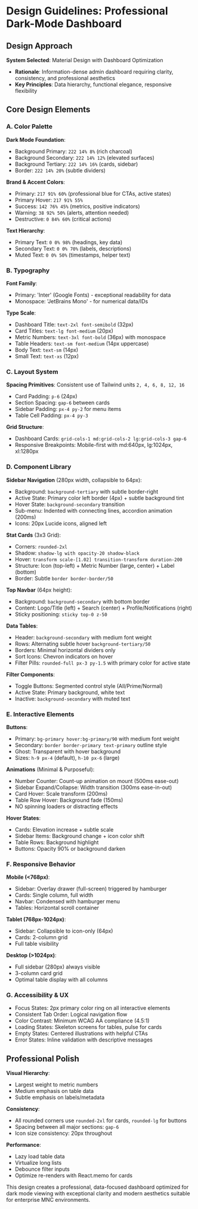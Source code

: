 # Design Guidelines: Professional Dark-Mode Dashboard

## Design Approach
**System Selected**: Material Design with Dashboard Optimization
- **Rationale**: Information-dense admin dashboard requiring clarity, consistency, and professional aesthetics
- **Key Principles**: Data hierarchy, functional elegance, responsive flexibility

## Core Design Elements

### A. Color Palette

**Dark Mode Foundation**:
- Background Primary: `222 14% 8%` (rich charcoal)
- Background Secondary: `222 14% 12%` (elevated surfaces)
- Background Tertiary: `222 14% 16%` (cards, sidebar)
- Border: `222 14% 20%` (subtle dividers)

**Brand & Accent Colors**:
- Primary: `217 91% 60%` (professional blue for CTAs, active states)
- Primary Hover: `217 91% 55%`
- Success: `142 76% 45%` (metrics, positive indicators)
- Warning: `38 92% 50%` (alerts, attention needed)
- Destructive: `0 84% 60%` (critical actions)

**Text Hierarchy**:
- Primary Text: `0 0% 98%` (headings, key data)
- Secondary Text: `0 0% 70%` (labels, descriptions)
- Muted Text: `0 0% 50%` (timestamps, helper text)

### B. Typography

**Font Family**: 
- Primary: 'Inter' (Google Fonts) - exceptional readability for data
- Monospace: 'JetBrains Mono' - for numerical data/IDs

**Type Scale**:
- Dashboard Title: `text-2xl font-semibold` (32px)
- Card Titles: `text-lg font-medium` (20px)
- Metric Numbers: `text-3xl font-bold` (36px) with monospace
- Table Headers: `text-sm font-medium` (14px uppercase)
- Body Text: `text-sm` (14px)
- Small Text: `text-xs` (12px)

### C. Layout System

**Spacing Primitives**: Consistent use of Tailwind units `2, 4, 6, 8, 12, 16`
- Card Padding: `p-6` (24px)
- Section Spacing: `gap-6` between cards
- Sidebar Padding: `px-4 py-2` for menu items
- Table Cell Padding: `px-4 py-3`

**Grid Structure**:
- Dashboard Cards: `grid-cols-1 md:grid-cols-2 lg:grid-cols-3 gap-6`
- Responsive Breakpoints: Mobile-first with md:640px, lg:1024px, xl:1280px

### D. Component Library

**Sidebar Navigation** (280px width, collapsible to 64px):
- Background: `background-tertiary` with subtle border-right
- Active State: Primary color left border (4px) + subtle background tint
- Hover State: `background-secondary` transition
- Sub-menu: Indented with connecting lines, accordion animation (200ms)
- Icons: 20px Lucide icons, aligned left

**Stat Cards** (3x3 Grid):
- Corners: `rounded-2xl`
- Shadow: `shadow-lg with opacity-20 shadow-black`
- Hover: `transform scale-[1.02] transition-transform duration-200`
- Structure: Icon (top-left) + Metric Number (large, center) + Label (bottom)
- Border: Subtle `border border-border/50`

**Top Navbar** (64px height):
- Background: `background-secondary` with bottom border
- Content: Logo/Title (left) + Search (center) + Profile/Notifications (right)
- Sticky positioning: `sticky top-0 z-50`

**Data Tables**:
- Header: `background-secondary` with medium font weight
- Rows: Alternating subtle hover `background-tertiary/50`
- Borders: Minimal horizontal dividers only
- Sort Icons: Chevron indicators on hover
- Filter Pills: `rounded-full px-3 py-1.5` with primary color for active state

**Filter Components**:
- Toggle Buttons: Segmented control style (All/Prime/Normal)
- Active State: Primary background, white text
- Inactive: `background-secondary` with muted text

### E. Interactive Elements

**Buttons**:
- Primary: `bg-primary hover:bg-primary/90` with medium font weight
- Secondary: `border border-primary text-primary` outline style
- Ghost: Transparent with hover background
- Sizes: `h-9 px-4` (default), `h-10 px-6` (large)

**Animations** (Minimal & Purposeful):
- Number Counter: Count-up animation on mount (500ms ease-out)
- Sidebar Expand/Collapse: Width transition (300ms ease-in-out)
- Card Hover: Scale transform (200ms)
- Table Row Hover: Background fade (150ms)
- NO spinning loaders or distracting effects

**Hover States**:
- Cards: Elevation increase + subtle scale
- Sidebar Items: Background change + icon color shift
- Table Rows: Background highlight
- Buttons: Opacity 90% or background darken

### F. Responsive Behavior

**Mobile (<768px)**:
- Sidebar: Overlay drawer (full-screen) triggered by hamburger
- Cards: Single column, full width
- Navbar: Condensed with hamburger menu
- Tables: Horizontal scroll container

**Tablet (768px-1024px)**:
- Sidebar: Collapsible to icon-only (64px)
- Cards: 2-column grid
- Full table visibility

**Desktop (>1024px)**:
- Full sidebar (280px) always visible
- 3-column card grid
- Optimal table display with all columns

### G. Accessibility & UX

- Focus States: 2px primary color ring on all interactive elements
- Consistent Tab Order: Logical navigation flow
- Color Contrast: Minimum WCAG AA compliance (4.5:1)
- Loading States: Skeleton screens for tables, pulse for cards
- Empty States: Centered illustrations with helpful CTAs
- Error States: Inline validation with descriptive messages

## Professional Polish

**Visual Hierarchy**:
- Largest weight to metric numbers
- Medium emphasis on table data
- Subtle emphasis on labels/metadata

**Consistency**:
- All rounded corners use `rounded-2xl` for cards, `rounded-lg` for buttons
- Spacing between all major sections: `gap-6`
- Icon size consistency: 20px throughout

**Performance**:
- Lazy load table data
- Virtualize long lists
- Debounce filter inputs
- Optimize re-renders with React.memo for cards

This design creates a professional, data-focused dashboard optimized for dark mode viewing with exceptional clarity and modern aesthetics suitable for enterprise MNC environments.